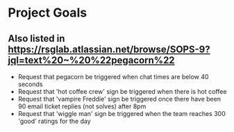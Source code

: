 # Project Goals #
## Also listed in https://rsglab.atlassian.net/browse/SOPS-9?jql=text%20~%20%22pegacorn%22 ##

* Request that pegacorn be triggered when chat times are below 40 seconds
* Request that 'hot coffee crew' sign be triggered when there is hot coffee
* Request that 'vampire Freddie' sign be triggered once there have been 90 email ticket replies (not solves) after 8pm
* Request that 'wiggle man' sign be triggered when the team reaches 300 'good' ratings for the day